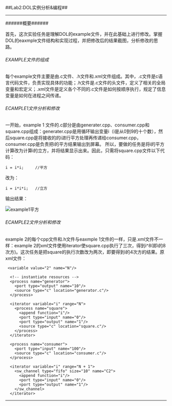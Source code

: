##Lab2:DOL实例分析&编程##
_ _ _
######概要######

首先，这次实验任务是理解DOL的example文件，并在此基础上进行修改。掌握DOL的eaxmple文件结构和实现过程，并把修改后的结果截图，分析修改的思路。

###### EXAMPLE文件的组成

每个example文件主要是由.c文件、.h文件和.xml文件组成。其中，.c文件是c语言代码文件，负责实现具体的功能；.h文件是.c文件的头文件，定义了相关的全局变量和宏定义；.xml文件是定义各个不同的.c文件是如何按顺序执行，规定了信息变量是如何在进程之间传递。


###### ECAMPLE1文件分析和修改
一开始，example 1 文件的.c部分是由generater.cpp、consumer.cpp和square.cpp组成：generater.cpp是用循环输出变量i（i是从0到9的十个数），然后square.cpp是将接收的的i进行平方处理再传递给consumer.cpp，consumer.cpp是负责把i的平方结果输出到屏幕。
所以，要做的任务是将i的平方计算改为计算i的立方，并将结果显示出来。因此，只需将square.cpp文件以下代码：
```
i = i*i;     //平方
```
改为：
```
i = i*i*i;   //立方
```
输出结果：


![example1平方](https://github.com/XiaoZeLin/photo/blob/master/example1.PNG)

###### ECAMPLE2文件分析和修改
example 2的每个cpp文件和.h文件与eaxmple 1文件的一样，只是.xml文件不一样：example 2的xml文件使用iterator使square.cpp执行了三次，得到i^8(即i的8次方)。这次任务是把square的执行次数改为两次，即要得到i的4次方的结果。原xml文件：
```
 <variable value="2" name="N"/>

  <!-- instantiate resources -->
  <process name="generator">
    <port type="output" name="10"/>
    <source type="c" location="generator.c"/>
  </process>

  <iterator variable="i" range="N">
    <process name="square">
      <append function="i"/>
      <port type="input" name="0"/>
      <port type="output" name="1"/>
      <source type="c" location="square.c"/>
    </process>
  </iterator>

  <process name="consumer">
    <port type="input" name="100"/>
    <source type="c" location="consumer.c"/>
  </process>

  <iterator variable="i" range="N + 1">
    <sw_channel type="fifo" size="10" name="C2">
      <append function="i"/>
      <port type="input" name="0"/>
      <port type="output" name="1"/>
    </sw_channel>
  </iterator>

```




_ _ _
